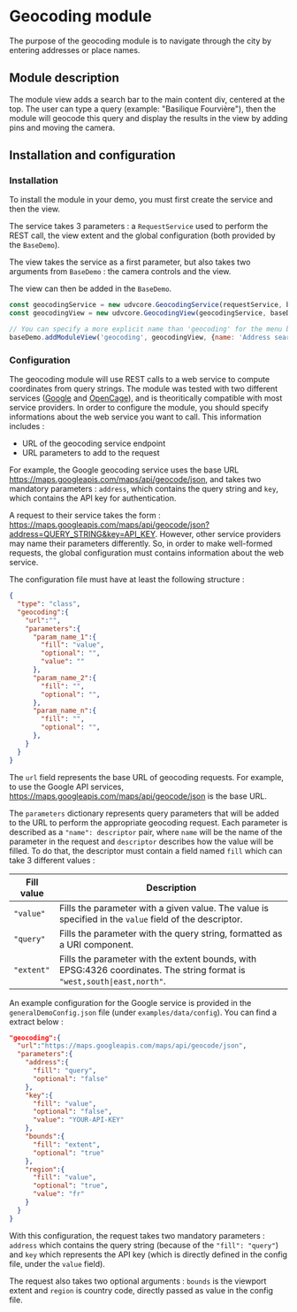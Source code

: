 # Geocoding module

The purpose of the geocoding module is to navigate through the city by entering addresses or place names.

## Module description

The module view adds a search bar to the main content div, centered at the top. The user can type a query (example: "Basilique Fourvière"), then the module will geocode this query and display the results in the view by adding pins and moving the camera.

## Installation and configuration

### Installation

To install the module in your demo, you must first create the service and then the view.

The service takes 3 parameters : a `RequestService` used to perform the REST call, the view extent and the global configuration (both provided by the `BaseDemo`).

The view takes the service as a first parameter, but also takes two arguments from `BaseDemo` : the camera controls and the view.

The view can then be added in the `BaseDemo`.

```js
const geocodingService = new udvcore.GeocodingService(requestService, baseDemo.extent, baseDemo.config);
const geocodingView = new udvcore.GeocodingView(geocodingService, baseDemo.controls, baseDemo.view);

// You can specify a more explicit name than 'geocoding' for the menu button
baseDemo.addModuleView('geocoding', geocodingView, {name: 'Address search'});
```

### Configuration

The geocoding module will use REST calls to a web service to compute coordinates from query strings. The module was tested with two different services ([Google](https://developers.google.com/maps/documentation/geocoding/start) and [OpenCage](https://opencagedata.com/api)), and is theoritically compatible with most service providers. In order to configure the module, you should specify informations about the web service you want to call. This information includes :

- URL of the geocoding service endpoint
- URL parameters to add to the request

For example, the Google geocoding service uses the base URL https://maps.googleapis.com/maps/api/geocode/json, and takes two mandatory parameters : `address`, which contains the query string and `key`, which contains the API key for authentication.

A request to their service takes the form : https://maps.googleapis.com/maps/api/geocode/json?address=QUERY_STRING&key=API_KEY. However, other service providers may name their parameters differently. So, in order to make well-formed requests, the global configuration must contains information about the web service.

The configuration file must have at least the following structure :

```json
{
  "type": "class",
  "geocoding":{
    "url":"",
    "parameters":{
      "param_name_1":{
        "fill": "value",
        "optional": "",
        "value": ""
      },
      "param_name_2":{
        "fill": "",
        "optional": "",
      },
      "param_name_n":{
        "fill": "",
        "optional": "",
      },
    }
  }
}
```

The `url` field represents the base URL of geocoding requests. For example, to use the Google API services, https://maps.googleapis.com/maps/api/geocode/json is the base URL.

The `parameters` dictionary represents query parameters that will be added to the URL to perform the appropriate geocoding request. Each parameter is described as a `"name": descriptor` pair, where `name` will be the name of the parameter in the request and `descriptor` describes how the value will be filled. To do that, the descriptor must contain a field named `fill` which can take 3 different values :

|Fill value|Description|
|----------|------|
|`"value"`|Fills the parameter with a given value. The value is specified in the `value` field of the descriptor.|
|`"query"`|Fills the parameter with the query string, formatted as a URI component.|
|`"extent"`|Fills the parameter with the extent bounds, with EPSG:4326 coordinates. The string format is `"west,south\|east,north"`.|

An example configuration for the Google service is provided in the `generalDemoConfig.json` file (under `examples/data/config`). You can find a extract below :

```json
"geocoding":{
  "url":"https://maps.googleapis.com/maps/api/geocode/json",
  "parameters":{
    "address":{
      "fill": "query",
      "optional": "false"
    },
    "key":{
      "fill": "value",
      "optional": "false",
      "value": "YOUR-API-KEY"
    },
    "bounds":{
      "fill": "extent",
      "optional": "true"
    },
    "region":{
      "fill": "value",
      "optional": "true",
      "value": "fr"
    }
  }
}
```

With this configuration, the request takes two mandatory parameters : `address` which contains the query string (because of the `"fill": "query"`) and `key` which represents the API key (which is directly defined in the config file, under the `value` field).

The request also takes two optional arguments : `bounds` is the viewport extent and `region` is country code, directly passed as value in the config file.

